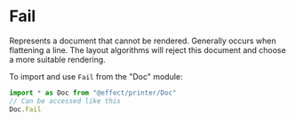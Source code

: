 # Fail

Represents a document that cannot be rendered. Generally occurs when
flattening a line. The layout algorithms will reject this document and choose
a more suitable rendering.

To import and use `Fail` from the "Doc" module:

```ts
import * as Doc from "@effect/printer/Doc"
// Can be accessed like this
Doc.Fail
```
